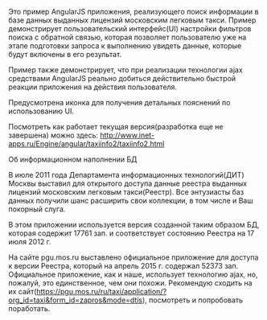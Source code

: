 Это пример AngularJS приложения, реализующего поиск информации в базе данных  выданных лицензий московским легковым такси. 
Пример демонстрирует пользовательский интерфейс(UI) настройки фильтров поиска с обратной связью, 
которая позволяет пользователю уже на этапе подготовки запроса к выполнению увидеть данные, 
которые будут включены в его результат.

Пример также демонстрирует, что при реализации технологии ajax средствами AngularJS
реально добиться действительно быстрой реакции приложения на действия пользователя.

Предусмотрена иконка для получения детальных пояснений по использованию UI. 

Посмотреть как работает текущая версия(разработка еще не завершена) можно здесь: http://www.inet-apps.ru/Engine/angular/taxiinfo2/taxiinfo2.html


			
Об информационном наполнении БД
			
В июле 2011 года Департамента информационных технологий(ДИТ) Москвы выставил для открытого доступа данные реестра выданных лицензий московским легковым такси(Реестр).
Все энтузиасты баз данных получили шанс расширить свои коллекции, в том числе и Ваш покорный слуга.

В этом приложении используется  версия созданной таким образом БД, которая содержит 17761 зап. и соответствует состоянию Реестра на 17 июля 2012 г. 

На сайте pgu.mos.ru выставлено официальное приложение для доступа к версии Реестра, который  на апрель 2015 г. содержал 52373 зап.
Официальное приложение, как и наше, использует технологию ajax, но, пожалуй, это единственное, чем они  похожи. 
Рекомендую сходить на их сайт(https://pgu.mos.ru/ru/taxi/application/?org_id=taxi&form_id=zapros&mode=dtis), посмотреть и попробовать поработать.


